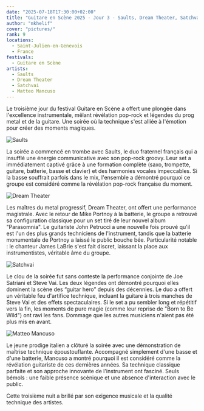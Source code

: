 ```yaml
---
date: "2025-07-18T17:30:00+02:00"
title: "Guitare en Scène 2025 - Jour 3 - Saults, Dream Theater, Satchvai, Matteo Mancuso"
author: "mkhelif"
cover: "pictures/"
rank: 9
locations:
  - Saint-Julien-en-Genevois
  - France
festivals:
  - Guitare en Scène
artists:
  - Saults
  - Dream Theater
  - Satchvai
  - Matteo Mancuso
---
```


Le troisième jour du festival Guitare en Scène a offert une plongée dans l'excellence instrumentale, mêlant révélation
pop-rock et légendes du prog metal et de la guitare. Une soirée où la technique s'est alliée à l'émotion pour créer des
moments magiques.


![Saults]()

La soirée a commencé en trombe avec Saults, le duo fraternel français qui a insufflé une énergie communicative avec son
pop-rock groovy. Leur set a immédiatement captivé grâce à une formation complète (saxo, trompette, guitare, batterie,
basse et clavier) et des harmonies vocales impeccables. Si la basse souffrait parfois dans le mix, l'ensemble a démontré
pourquoi ce groupe est considéré comme la révélation pop-rock française du moment.


![Dream Theater]()

Les maîtres du metal progressif, Dream Theater, ont offert une performance magistrale. Avec le retour de Mike Portnoy à
la batterie, le groupe a retrouvé sa configuration classique pour un set tiré de leur nouvel album "Parasomnia". Le
guitariste John Petrucci a une nouvelle fois prouvé qu'il est l'un des plus grands techniciens de l'instrument, tandis
que la batterie monumentale de Portnoy a laissé le public bouche bée. Particularité notable : le chanteur James LaBrie
s'est fait discret, laissant la place aux instrumentistes, véritable âme du groupe.


![Satchvai]()

Le clou de la soirée fut sans conteste la performance conjointe de Joe Satriani et Steve Vai. Les deux légendes ont
démontré pourquoi elles dominent la scène des “guitar hero” depuis des décennies. Le duo a offert un véritable feu
d'artifice technique, incluant la guitare à trois manches de Steve Vai et des effets spectaculaires. Si le set a pu
sembler long et répétitif vers la fin, les moments de pure magie (comme leur reprise de "Born to Be Wild") ont ravi les
fans. Dommage que les autres musiciens n'aient pas été plus mis en avant.


![Matteo Mancuso]()

Le jeune prodige italien a clôturé la soirée avec une démonstration de maîtrise technique époustouflante. Accompagné
simplement d'une basse et d'une batterie, Mancuso a montré pourquoi il est considéré comme la révélation guitariste de
ces dernières années. Sa technique classique parfaite et son approche innovante de l'instrument ont fasciné. Seuls
bémols : une faible présence scènique et une absence d'interaction avec le public.

Cette troisième nuit a brillé par son exigence musicale et la qualité technique des artistes. 
